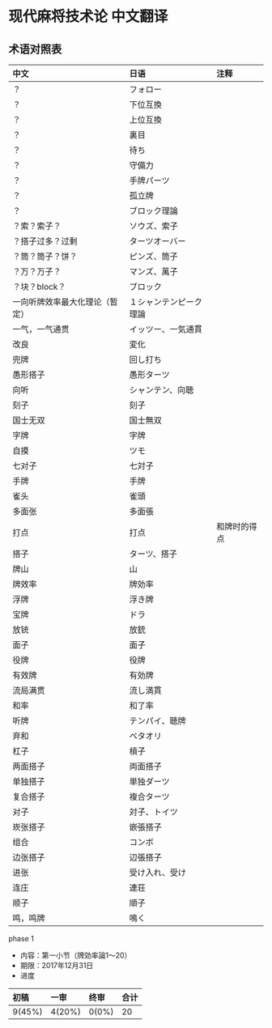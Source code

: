 # 现代麻将技术论 中文翻译

## 术语对照表

| 中文 | 日语 | 注释 |
| :--- | :--- | :--- |
| ？ | フォロー |  |
| ？ | 下位互換 |  |
| ？ | 上位互換 |  |
| ？ | 裏目 |  |
| ？ | 待ち |  |
| ？ | 守備力 |  |
| ？ | 手牌パーツ |  |
| ？ | 孤立牌 |  |
| ？ | ブロック理論 |  |
| ？索？索子？ | ソウズ、索子 |  |
| ？搭子过多？过剩 | ターツオーバー |  |
| ？筒？筒子？饼？ | ピンズ、筒子 |  |
| ？万？万子？ | マンズ、萬子 |  |
| ？块？block？ | ブロック |  |
| 一向听牌效率最大化理论（暂定） | １シャンテンピーク理論 |  |
| 一气，一气通贯 | イッツー、一気通貫 |  |
| 改良 | 変化 |  |
| 兜牌 | 回し打ち |  |
| 愚形搭子 | 愚形ターツ |  |
| 向听 | シャンテン、向聴 |  |
| 刻子 | 刻子 |  |
| 国士无双 | 国士無双 |  |
| 字牌 | 字牌 |  |
| 自摸 | ツモ |  |
| 七对子 | 七対子 |  |
| 手牌 | 手牌 |  |
| 雀头 | 雀頭 |  |
| 多面张 | 多面張 |  |
| 打点 | 打点 | 和牌时的得点 |
| 搭子 | ターツ、搭子 |  |
| 牌山 | 山 |  |
| 牌效率 | 牌効率 |  |
| 浮牌 | 浮き牌 |  |
| 宝牌 | ドラ |  |
| 放铳 | 放銃 |  |
| 面子 | 面子 |  |
| 役牌 | 役牌 |  |
| 有效牌 | 有効牌 |  |
| 流局满贯 | 流し満貫 |  |
| 和率 | 和了率 |  |
| 听牌 | テンパイ、聴牌 |  |
| 弃和 | ベタオリ |  |
| 杠子 | 槓子 |  |
| 两面搭子 | 両面搭子 |  |
| 单独搭子 | 単独ダーツ |  |
| 复合搭子 | 複合ターツ |  |
| 对子 | 対子、トイツ |  |
| 崁张搭子 | 嵌張搭子 |  |
| 组合 | コンボ |  |
| 边张搭子 | 辺張搭子 |  |
| 进张 | 受け入れ、受け |  |
| 连庄 | 連荘 |  |
| 顺子 | 順子 |  |
| 鸣，鸣牌 | 鳴く |  |



phase 1

* 内容：第一小节（牌効率論1～20）
* 期限：2017年12月31日
* 进度

| 初稿 | 一审 | 终审 | 合计 |
| :--- | :--- | :--- | :--- |
| 9\(45%\) | 4\(20%\) | 0\(0%\) | 20 |



